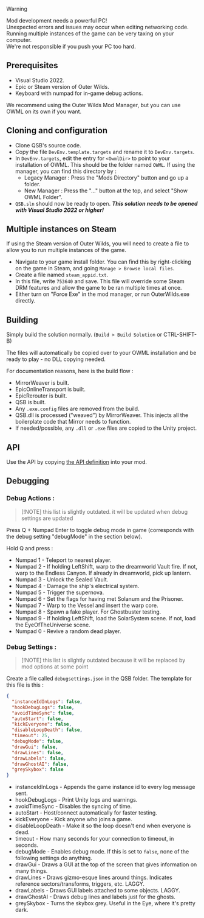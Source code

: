 > [!WARNING]
> Mod development needs a powerful PC!\
> Unexpected errors and issues may occur when editing networking code.\
> Running multiple instances of the game can be very taxing on your computer.\
> We're not responsible if you push your PC too hard.

## Prerequisites
- Visual Studio 2022.
- Epic or Steam version of Outer Wilds.
- Keyboard with numpad for in-game debug actions.

We recommend using the Outer Wilds Mod Manager, but you can use OWML on its own if you want.

## Cloning and configuration
- Clone QSB's source code.
- Copy the file `DevEnv.template.targets` and rename it to `DevEnv.targets`.
- In `DevEnv.targets`, edit the entry for `<OwmlDir>` to point to your installation of OWML. This should be the folder named `OWML`. If using the manager, you can find this directory by :
	- Legacy Manager : Press the "Mods Directory" button and go up a folder.
	- New Manager : Press the "..." button at the top, and select "Show OWML Folder".
- `QSB.sln` should now be ready to open. ***This solution needs to be opened with Visual Studio 2022 or higher!***
 
## Multiple instances on Steam
If using the Steam version of Outer Wilds, you will need to create a file to allow you to run multiple instances of the game.
- Navigate to your game install folder. You can find this by right-clicking on the game in Steam, and going `Manage > Browse local files`.
- Create a file named `steam_appid.txt`.
- In this file, write `753640` and save. This file will override some Steam DRM features and allow the game to be ran multiple times at once.
- Either turn on "Force Exe" in the mod manager, or run OuterWilds.exe directly.

## Building
Simply build the solution normally. (`Build > Build Solution` or CTRL-SHIFT-B)

The files will automatically be copied over to your OWML installation and be ready to play - no DLL copying needed.

For documentation reasons, here is the build flow :

- MirrorWeaver is built.
- EpicOnlineTransport is built.
- EpicRerouter is built.
- QSB is built.
- Any `.exe.config` files are removed from the build.
- QSB.dll is processed ("weaved") by MirrorWeaver. This injects all the boilerplate code that Mirror needs to function.
- If needed/possible, any `.dll` or `.exe` files are copied to the Unity project.

## API

Use the API by copying [the API definition](https://github.com/misternebula/quantum-space-buddies/blob/master/QSB/API/IQSBAPI.cs) into your mod.

## Debugging
### Debug Actions :

> [!NOTE] this list is slightly outdated. it will be updated when debug settings are updated

Press Q + Numpad Enter to toggle debug mode in game (corresponds with the debug setting "debugMode" in the section below).

Hold Q and press :

- Numpad 1 - Teleport to nearest player.
- Numpad 2 - If holding LeftShift, warp to the dreamworld Vault fire. If not, warp to the Endless Canyon. If already in dreamworld, pick up lantern.
- Numpad 3 - Unlock the Sealed Vault.
- Numpad 4 - Damage the ship's electrical system.
- Numpad 5 - Trigger the supernova.
- Numpad 6 - Set the flags for having met Solanum and the Prisoner.
- Numpad 7 - Warp to the Vessel and insert the warp core.
- Numpad 8 - Spawn a fake player. For Ghostbuster testing.
- Numpad 9 - If holding LeftShift, load the SolarSystem scene. If not, load the EyeOfTheUniverse scene.
- Numpad 0 - Revive a random dead player.

### Debug Settings :

> [!NOTE] this list is slightly outdated because it will be replaced by mod options at some point

Create a file called `debugsettings.json` in the QSB folder.
The template for this file is this :

```json
{
  "instanceIdInLogs": false,
  "hookDebugLogs": false,
  "avoidTimeSync": false,
  "autoStart": false,
  "kickEveryone": false,
  "disableLoopDeath": false,
  "timeout": 25,
  "debugMode": false,
  "drawGui": false,
  "drawLines": false,
  "drawLabels": false,
  "drawGhostAI": false,
  "greySkybox": false
}
```

- instanceIdInLogs - Appends the game instance id to every log message sent.
- hookDebugLogs - Print Unity logs and warnings.
- avoidTimeSync - Disables the syncing of time.
- autoStart - Host/connect automatically for faster testing.
- kickEveryone - Kick anyone who joins a game.
- disableLoopDeath - Make it so the loop doesn't end when everyone is dead.
- timeout - How many seconds for your connection to timeout, in seconds.
- debugMode - Enables debug mode. If this is set to `false`, none of the following settings do anything.
- drawGui - Draws a GUI at the top of the screen that gives information on many things.
- drawLines - Draws gizmo-esque lines around things. Indicates reference sectors/transforms, triggers, etc. LAGGY.
- drawLabels - Draws GUI labels attached to some objects. LAGGY.
- drawGhostAI - Draws debug lines and labels just for the ghosts.
- greySkybox - Turns the skybox grey. Useful in the Eye, where it's pretty dark.
